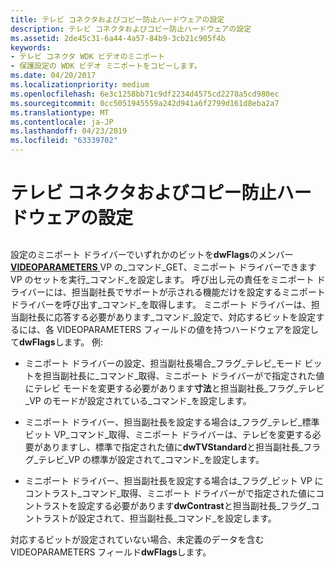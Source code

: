 ```yaml
---
title: テレビ コネクタおよびコピー防止ハードウェアの設定
description: テレビ コネクタおよびコピー防止ハードウェアの設定
ms.assetid: 2de45c31-6a44-4a57-84b9-3cb21c905f4b
keywords:
- テレビ コネクタ WDK ビデオのミニポート
- 保護設定の WDK ビデオ ミニポートをコピーします。
ms.date: 04/20/2017
ms.localizationpriority: medium
ms.openlocfilehash: 6e3c1258bb71c9df2234d4575cd2278a5cd980ec
ms.sourcegitcommit: 0cc5051945559a242d941a6f2799d161d8eba2a7
ms.translationtype: MT
ms.contentlocale: ja-JP
ms.lasthandoff: 04/23/2019
ms.locfileid: "63339702"
---
```

# <a name="setting-tv-connector-and-copy-protection-hardware"></a>テレビ コネクタおよびコピー防止ハードウェアの設定


## <span id="ddk_setting_tv_connector_and_copy_protection_hardware_gg"></span><span id="DDK_SETTING_TV_CONNECTOR_AND_COPY_PROTECTION_HARDWARE_GG"></span>


設定のミニポート ドライバーでいずれかのビットを**dwFlags**のメンバー [ **VIDEOPARAMETERS** ](https://msdn.microsoft.com/library/windows/hardware/ff570173) VP の\_コマンド\_GET、ミニポート ドライバーできますVP のセットを実行\_コマンド\_を設定します。 呼び出し元の責任をミニポート ドライバーには、担当副社長でサポートが示される機能だけを設定するミニポート ドライバーを呼び出す\_コマンド\_を取得します。 ミニポート ドライバーは、担当副社長に応答する必要があります\_コマンド\_設定で、対応するビットを設定するには、各 VIDEOPARAMETERS フィールドの値を持つハードウェアを設定して**dwFlags**します。 例:

-   ミニポート ドライバーの設定、担当副社長場合\_フラグ\_テレビ\_モード ビットを担当副社長に\_コマンド\_取得、ミニポート ドライバーがで指定された値にテレビ モードを変更する必要があります**寸法**と担当副社長\_フラグ\_テレビ\_VP のモードが設定されている\_コマンド\_を設定します。

-   ミニポート ドライバー、担当副社長を設定する場合は\_フラグ\_テレビ\_標準ビット VP\_コマンド\_取得、ミニポート ドライバーは、テレビを変更する必要がありますし、標準で指定された値に**dwTVStandard**と担当副社長\_フラグ\_テレビ\_VP の標準が設定されて\_コマンド\_を設定します。

-   ミニポート ドライバー、担当副社長を設定する場合は\_フラグ\_ビット VP にコントラスト\_コマンド\_取得、ミニポート ドライバーがで指定された値にコントラストを設定する必要があります**dwContrast**と担当副社長\_フラグ\_コントラストが設定されて、担当副社長\_コマンド\_を設定します。

対応するビットが設定されていない場合、未定義のデータを含む VIDEOPARAMETERS フィールド**dwFlags**します。

 

 





